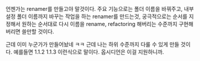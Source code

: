 언젠가는 renamer를 만들고야 말것이다. 
주요 기능으로는 폴더 이름을 바꿔주고, 내부 설정 폴더 이름까지 바꾸는 작업을 하는 renamer를 만드는것, 궁극적으로는 순서를 지정해서 원하는 순서대로 다시 이름을 rename, refactoring 해버리는 수준까지 구현해버리면 쓸만할 것이다.

근데 이미 누군가가 만들어놨네 ㅋㅋ 근데 나는 하위 수준까지 다룰 수 있게 만들 것이다.
예를들면 
1.1.2
1.1.3
이런식으로 말이다. 옵시디언은 이걸 지원하니까. 